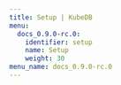 ```yaml
---
title: Setup | KubeDB
menu:
  docs_0.9.0-rc.0:
    identifier: setup
    name: Setup
    weight: 30
menu_name: docs_0.9.0-rc.0
---
```

